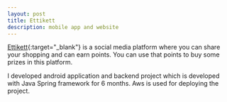 ```yaml
---
layout: post
title: Ettikett
description: mobile app and website
---
```

[Ettikett](https://www.linkedin.com/company/ettikett/about/){:target="_blank"} is a social media platform where you can share your shopping and can earn points. You can use that points to buy some prizes in this platform.

I developed android application and backend project which is developed with Java Spring framework for 6 months. Aws is used for deploying the project.